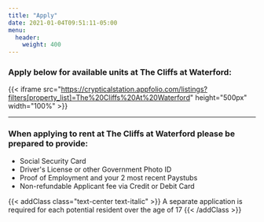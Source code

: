 ```yaml
---
title: "Apply"
date: 2021-01-04T09:51:11-05:00
menu:
  header:
    weight: 400
---
```


### Apply below for available units at The Cliffs at Waterford:

{{< iframe src="https://crypticalstation.appfolio.com/listings?filters[property_list]=The%20Cliffs%20At%20Waterford" height="500px" width="100%" >}}

***

### When applying to rent at The Cliffs at Waterford please be prepared to provide:
- Social Security Card
- Driver's License or other Government Photo ID
- Proof of Employment and your 2 most recent Paystubs
- Non-refundable Applicant fee via Credit or Debit Card

{{< addClass class="text-center text-italic" >}}
  A separate application is required for each potential resident over the age of 17
{{< /addClass >}}
